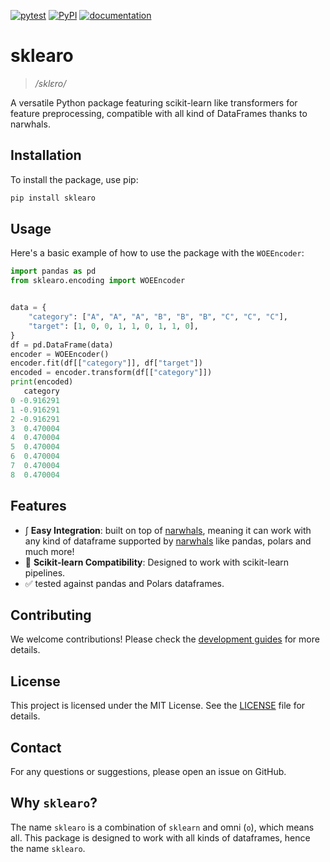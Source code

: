 [![pytest](https://github.com/ClaudioSalvatoreArcidiacono/sklearo/workflows/Tests/badge.svg)](https://github.com/ClaudioSalvatoreArcidiacono/sklearo/actions?query=workflow%3A%22Tests%22)
 [![PyPI](https://img.shields.io/pypi/v/sklearo)](#)
 [![documentation](https://img.shields.io/badge/docs-mkdocs%20material-blue.svg?style=flat)](https://claudiosalvatorearcidiacono.github.io/sklearo/)

# sklearo

> */sklɛro/*

A versatile Python package featuring scikit-learn like transformers for feature preprocessing, compatible with all kind of DataFrames thanks to narwhals.

## Installation

To install the package, use pip:

```bash
pip install sklearo
```

## Usage

Here's a basic example of how to use the package with the `WOEEncoder`:

```python
import pandas as pd
from sklearo.encoding import WOEEncoder


data = {
    "category": ["A", "A", "A", "B", "B", "B", "C", "C", "C"],
    "target": [1, 0, 0, 1, 1, 0, 1, 1, 0],
}
df = pd.DataFrame(data)
encoder = WOEEncoder()
encoder.fit(df[["category"]], df["target"])
encoded = encoder.transform(df[["category"]])
print(encoded)
   category
0 -0.916291
1 -0.916291
2 -0.916291
3  0.470004
4  0.470004
5  0.470004
6  0.470004
7  0.470004
8  0.470004
```

## Features

- ∫ **Easy Integration**: built on top of [narwhals](https://narwhals-dev.github.io/narwhals/), meaning it can work with any kind of dataframe supported by [narwhals](https://narwhals-dev.github.io/narwhals/extending/) like pandas, polars and much more!
- 🌸 **Scikit-learn Compatibility**: Designed to work with scikit-learn pipelines.
- ✅ tested against pandas and Polars dataframes.

## Contributing

We welcome contributions! Please check the [development guides](development_guide.md) for more details.

## License

This project is licensed under the MIT License. See the [LICENSE](LICENSE) file for details.

## Contact

For any questions or suggestions, please open an issue on GitHub.

## Why `sklearo`?

The name `sklearo` is a combination of `sklearn` and omni (`o`), which means all. This package is designed to work with all kinds of dataframes, hence the name `sklearo`.
